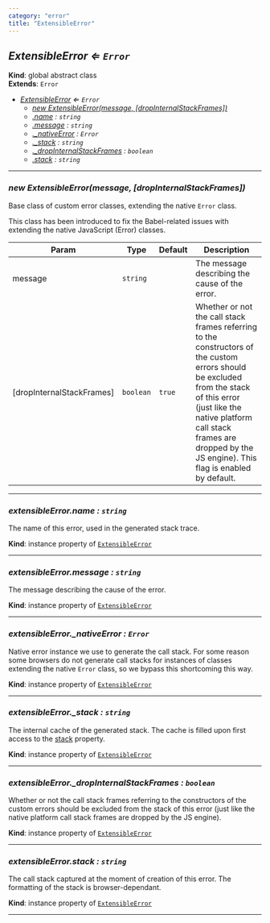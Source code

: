 ```yaml
---
category: "error"
title: "ExtensibleError"
---
```


## *ExtensibleError ⇐ <code>Error</code>*&nbsp;<a name="ExtensibleError" href="https://github.com/seznam/IMA.js-core/tree/0.16.0-alpha.4/error/ExtensibleError.js#L17" target="_blank"><span class="icon"><i class="fas fa-external-link-alt fa-xs"></i></span></a>
**Kind**: global abstract class  
**Extends**: <code>Error</code>  

* *[ExtensibleError](#ExtensibleError) ⇐ <code>Error</code>*
    * *[new ExtensibleError(message, [dropInternalStackFrames])](#new_ExtensibleError_new)*
    * *[.name](#ExtensibleError+name) : <code>string</code>*
    * *[.message](#ExtensibleError+message) : <code>string</code>*
    * *[._nativeError](#ExtensibleError+_nativeError) : <code>Error</code>*
    * *[._stack](#ExtensibleError+_stack) : <code>string</code>*
    * *[._dropInternalStackFrames](#ExtensibleError+_dropInternalStackFrames) : <code>boolean</code>*
    * *[.stack](#ExtensibleError+stack) : <code>string</code>*


* * *

### *new ExtensibleError(message, [dropInternalStackFrames])*&nbsp;<a name="new_ExtensibleError_new"></a>
Base class of custom error classes, extending the native `Error` class.

This class has been introduced to fix the Babel-related issues with
extending the native JavaScript (Error) classes.


| Param | Type | Default | Description |
| --- | --- | --- | --- |
| message | <code>string</code> |  | The message describing the cause of the error. |
| [dropInternalStackFrames] | <code>boolean</code> | <code>true</code> | Whether or not the call stack        frames referring to the constructors of the custom errors should be        excluded from the stack of this error (just like the native platform        call stack frames are dropped by the JS engine).        This flag is enabled by default. |


* * *

### *extensibleError.name : <code>string</code>*&nbsp;<a name="ExtensibleError+name" href="https://github.com/seznam/IMA.js-core/tree/0.16.0-alpha.4/error/ExtensibleError.js#L38" target="_blank"><span class="icon"><i class="fas fa-external-link-alt fa-xs"></i></span></a>
The name of this error, used in the generated stack trace.

**Kind**: instance property of [<code>ExtensibleError</code>](#ExtensibleError)  

* * *

### *extensibleError.message : <code>string</code>*&nbsp;<a name="ExtensibleError+message" href="https://github.com/seznam/IMA.js-core/tree/0.16.0-alpha.4/error/ExtensibleError.js#L45" target="_blank"><span class="icon"><i class="fas fa-external-link-alt fa-xs"></i></span></a>
The message describing the cause of the error.

**Kind**: instance property of [<code>ExtensibleError</code>](#ExtensibleError)  

* * *

### *extensibleError._nativeError : <code>Error</code>*&nbsp;<a name="ExtensibleError+_nativeError" href="https://github.com/seznam/IMA.js-core/tree/0.16.0-alpha.4/error/ExtensibleError.js#L54" target="_blank"><span class="icon"><i class="fas fa-external-link-alt fa-xs"></i></span></a>
Native error instance we use to generate the call stack. For some reason
some browsers do not generate call stacks for instances of classes
extending the native `Error` class, so we bypass this shortcoming this way.

**Kind**: instance property of [<code>ExtensibleError</code>](#ExtensibleError)  

* * *

### *extensibleError._stack : <code>string</code>*&nbsp;<a name="ExtensibleError+_stack" href="https://github.com/seznam/IMA.js-core/tree/0.16.0-alpha.4/error/ExtensibleError.js#L70" target="_blank"><span class="icon"><i class="fas fa-external-link-alt fa-xs"></i></span></a>
The internal cache of the generated stack. The cache is filled upon first
access to the [stack](#ExtensibleError+stack) property.

**Kind**: instance property of [<code>ExtensibleError</code>](#ExtensibleError)  

* * *

### *extensibleError._dropInternalStackFrames : <code>boolean</code>*&nbsp;<a name="ExtensibleError+_dropInternalStackFrames" href="https://github.com/seznam/IMA.js-core/tree/0.16.0-alpha.4/error/ExtensibleError.js#L80" target="_blank"><span class="icon"><i class="fas fa-external-link-alt fa-xs"></i></span></a>
Whether or not the call stack frames referring to the constructors of
the custom errors should be excluded from the stack of this error (just
like the native platform call stack frames are dropped by the JS
engine).

**Kind**: instance property of [<code>ExtensibleError</code>](#ExtensibleError)  

* * *

### *extensibleError.stack : <code>string</code>*&nbsp;<a name="ExtensibleError+stack" href="https://github.com/seznam/IMA.js-core/tree/0.16.0-alpha.4/error/ExtensibleError.js#L86" target="_blank"><span class="icon"><i class="fas fa-external-link-alt fa-xs"></i></span></a>
The call stack captured at the moment of creation of this error. The
formatting of the stack is browser-dependant.

**Kind**: instance property of [<code>ExtensibleError</code>](#ExtensibleError)  

* * *

